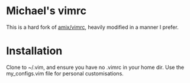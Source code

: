 # Michael's vimrc
This is a hard fork of [amix/vimrc](https://github.com/amix/vimrc), heavily
modified in a manner I prefer. 

# Installation
Clone to ~/.vim, and ensure you have no .vimrc in your home dir. Use the
my_configs.vim file for personal customisations.